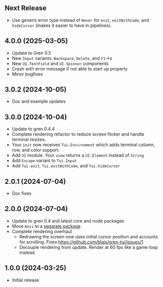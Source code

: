 ## Next Release

* Use generic error type instead of `Never` for `exit`, `exitWithCode`, and `hideCursor` (makes it easier to have in pipelines).

## 4.0.0 (2025-03-05)

* Update to Gren 0.5
* New `Input` variants: `Backspace`, `Delete`, and `F1`-`F4`
* New `UI.TextField` and `UI.Spinner` components
* Crash with error message if not able to start up properly
* Minor bugfixes

## 3.0.2 (2024-10-05)

* Doc and example updates

## 3.0.0 (2024-10-04)

* Update to gren 0.4.4
* Complete rendering refactor to reduce screen flicker and handle terminal resizes.
* Your `init` now receives `Tui.Environment` which adds terminal column, row, and color support.
* Add `UI` module. Your `view` returns a `UI.Element` instead of `String`
* Add `Escape` variant to `Tui.Input`
* Add `Tui.exit`, `Tui.exitWithCode`, and `Tui.hideCursor`

## 2.0.1 (2024-07-04)

* Doc fixes

## 2.0.0 (2024-07-04)

* Update to gren 0.4 and latest core and node packages
* Move `Ansi` to a [separate package](https://packages.gren-lang.org/package/blaix/gren-ansi/version/latest/overview)
* Complete rendering overhaul
  * Redrawing the screen now uses initial cursor position and accounts for scrolling. Fixes https://github.com/blaix/gren-tui/issues/1
  * Decouple rendering from update. Render at 60 fps like a game loop instead.

## 1.0.0 (2024-03-25)

* Initial release
